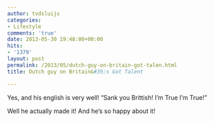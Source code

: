 ```yaml
---
author: tvdsluijs
categories:
- Lifestyle
comments: 'true'
date: 2013-05-30 19:48:00+00:00
hits:
- '1379'
layout: post
permalink: /2013/05/dutch-guy-on-britain-got-talen.html
title: Dutch guy on Britain&#39;s Got Talent

---
```

Yes, and his english is very well! &#8220;Sank you Brittish! I&#8217;m True I&#8217;m True!&#8221;

Well he actually made it! And he&#8217;s so happy about it!